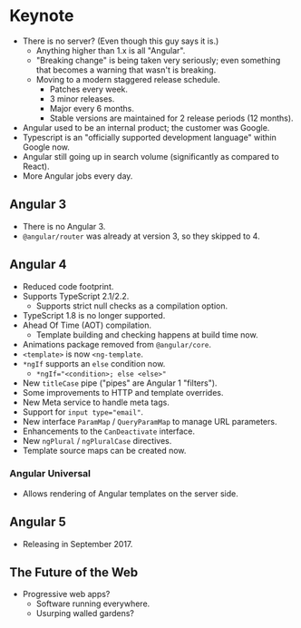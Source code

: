 # Keynote
* There is no server? (Even though this guy says it is.)
   * Anything higher than 1.x is all "Angular".
   * "Breaking change" is being taken very seriously; even something that becomes a warning that wasn't is breaking.
   * Moving to a modern staggered release schedule.
      * Patches every week.
      * 3 minor releases.
      * Major every 6 months.
      * Stable versions are maintained for 2 release periods (12 months).
* Angular used to be an internal product; the customer was Google.
* Typescript is an "officially supported development language" within Google now.
* Angular still going up in search volume (significantly as compared to React).
* More Angular jobs every day.

## Angular 3
* There is no Angular 3.
* `@angular/router` was already at version 3, so they skipped to 4.


## Angular 4
* Reduced code footprint.
* Supports TypeScript 2.1/2.2.
   * Supports strict null checks as a compilation option.
* TypeScript 1.8 is no longer supported.
* Ahead Of Time (AOT) compilation.
   * Template building and checking happens at build time now.
* Animations package removed from `@angular/core`.
* `<template>` is now `<ng-template`.
* `*ngIf` supports an `else` condition now.
   * `*ngIf="<condition>; else <else>"`
* New `titleCase` pipe ("pipes" are Angular 1 "filters").
* Some improvements to HTTP and template overrides.
* New Meta service to handle meta tags.
* Support for `input type="email"`.
* New interface `ParamMap` / `QueryParamMap` to manage URL parameters.
* Enhancements to the `CanDeactivate` interface.
* New `ngPlural` / `ngPluralCase` directives.
* Template source maps can be created now.

### Angular Universal
* Allows rendering of Angular templates on the server side.

## Angular 5
* Releasing in September 2017.

## The Future of the Web
* Progressive web apps?
   * Software running everywhere.
   * Usurping walled gardens?

